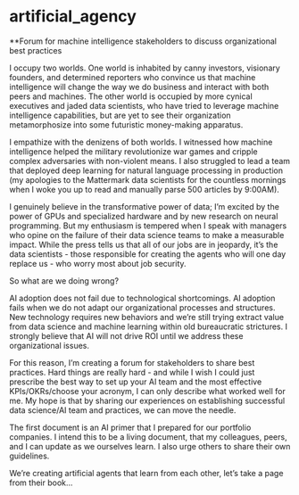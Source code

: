 # artificial_agency
**Forum for machine intelligence stakeholders to discuss organizational best practices

I occupy two worlds. One world is inhabited by canny investors, visionary founders, and determined reporters who convince us that machine intelligence will change the way we do business and interact with both peers and machines. The other world is occupied by more cynical executives and jaded data scientists, who have tried to leverage machine intelligence capabilities, but are yet to see their organization metamorphosize into some futuristic money-making apparatus.

I empathize with the denizens of both worlds. I witnessed how machine intelligence helped the military revolutionize war games and cripple complex adversaries with non-violent means. I also struggled to lead a team that deployed deep learning for natural language processing in production (my apologies to the Mattermark data scientists for the countless mornings when I woke you up to read and manually parse 500 articles by 9:00AM). 

I genuinely believe in the transformative power of data; I’m excited by the power of GPUs and specialized hardware and by new research on neural programming. But my enthusiasm is tempered when I speak with managers who opine on the failure of their data science teams to make a measurable impact. While the press tells us that all of our jobs are in jeopardy, it’s the data scientists - those responsible for creating the agents who will one day replace us - who worry most about job security. 

So what are we doing wrong?

AI adoption does not fail due to technological shortcomings. AI adoption fails when we do not adapt our organizational processes and structures. New technology requires new behaviors and we’re still trying extract value from data science and machine learning within old bureaucratic strictures. I strongly believe that AI will not drive ROI until we address these organizational issues. 

For this reason, I’m creating a forum for stakeholders to share best practices. Hard things are really hard - and while I wish I could just prescribe the best way to set up your AI team and the most effective KPIs/OKRs/choose your acronym, I can only describe what worked well for me. My hope is that by sharing our experiences on establishing successful data science/AI team and practices, we can move the needle.

The first document is an AI primer that I prepared for our portfolio companies. I intend this to be a living document, that my colleagues, peers, and I can update as we ourselves learn. I also urge others to share their own guidelines.

We’re creating artificial agents that learn from each other, let’s take a page from their book...
 
